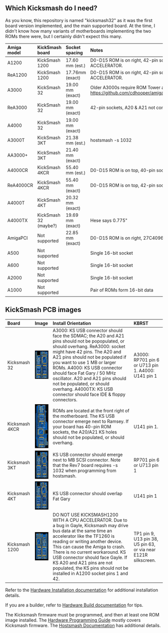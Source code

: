 ## Which Kicksmash do I need?

As you know, this repository is named "kicksmash32" as it was the first
board version implemented, and the main supported board. At the time, I
didn't know how many variants of motherboards implementing the two ROMs
there were, but I certainly didn't expect this many.

| Amiga model | KickSmash board       | Socket spacing   | Notes |
| :---------- | :-------------------- | :--------------- | :------------------------------------- |
| A1200       | KickSmash 1200        | 17.60 mm (est.)  | D0-D15 ROM is on right, 42-pin sockets. DO NOT USE WITH CPU ACCELERATOR. |
| ReA1200     | KickSmash 1200        | 17.76mm (exact)  | D0-D15 ROM is on right, 42-pin sockets. DO NOT USE WITH CPU ACCELERATOR. |
| A3000       | KickSmash 32          | 19.00 mm (exact) | Older A3000s require ROM Tower adapter https://github.com/cdhooper/amiga_rombankswitcher_a3000_romtower |
| ReA3000     | KickSmash 32          | 19.00 mm (exact) | 42-pin sockets, A20 & A21 not connected to bus |
| A4000       | KickSmash 32          | 19.00 mm (exact) | |
| A3000T      | KickSmash 3KT         | 21.38 mm (est.)  | hostsmash -s 1032 |
| AA3000+     | KickSmash 3KT         | 21.40 mm (exact) | |
| A4000CR     | KickSmash 4KCR        | 55.40 mm (est.)  | D0-D15 ROM is on top, 40-pin sockets |
| ReA4000CR   | KickSmash 4KCR        | 55.40 mm (exact) | D0-D15 ROM is on top, 42-pin sockets |
| A4000T      | KickSmash 4KT         | 20.32 mm (exact) | |
| A4000TX     | KickSmash 32 (maybe?) | 19.69 mm (exact) | Hese says 0.775" |
| AmigaPCI    | Not supported         | 22.85 mm (exact) | D0-D15 ROM is on right, 27C4096 ROM pinout |
| A500        | Not supported         |                  | Single 16-bit socket |
| A600        | Not supported         |                  | Single 16-bit socket |
| A2000       | Not supported         |                  | Single 16-bit socket |
| A1000       | Not supported         |                  | Pair of ROMs form 16-bit data |

## KickSmash PCB images

| Board          | Image  | Install Orientation | KBRST |
| :------------- | :----- | :------------------ | :---- |
| Kicksmash 32   | [<IMG SRC="../photos/2025_01_22_kicksmash_32_2d_top.jpg" HEIGHT=90>](../photos/2025_01_22_kicksmash_32_2d_top.jpg) | A3000: KS USB connector should face the SDMAC; the A20 and A21 pins should not be popopulated, or should overhang. ReA3000: socket might have 42 pins. The A20 and A21 pins should not be populated if you want to use 1 MB or larger ROMs. A4000: KS USB connector should face Fat Gary / 50 MHz oscillator. A20 and A21 pins should not be populated, or should overhang. A4000TX: KS USB connector should face IDE & floppy connectors. | A3000: RP701 pin 6 or U713 pin 1. A4000: U141 pin 1 |
| Kicksmash 4KCR | [<IMG SRC="../photos/2025_03_20_kicksmash_4kcr_2d_top.jpg" HEIGHT=140>](../photos/2025_03_20_kicksmash_4kcr_2d_top.jpg) | ROMs are located at the front right of the motherboard. The KS USB connector emerge next to Ramsey. If your board has 40-pin ROM sockets, the A20/A21 KS holes should not be populated, or should overhang. | U141 pin 1. |
| Kicksmash 3KT | [<IMG SRC="../photos/2025_03_15_kicksmash_3kt_2d_top.jpg" HEIGHT=90>](../photos/2025_03_15_kicksmash_3kt_2d_top.jpg?raw) | KS USB connector should emerge next to MB SCSI connector. Note that the Rev7 board requires -s 1032 when programming from hostsmash. | RP701 pin 6 or U713 pin 1 |
| Kicksmash 4KT | [<IMG SRC="../photos/2025_01_22_kicksmash_4kt_2d_top.jpg" HEIGHT=90>](../photos/2025_01_22_kicksmash_4kt_2d_top.jpg) | KS USB connector should overlap Fat Gary | U141 pin 1 |
| Kicksmash 1200 | [<IMG SRC="../photos/2025_03_13_kicksmash_1200_2d_top.jpg" HEIGHT=90>](../photos/2025_03_13_kicksmash_1200_2d_top.jpg) | DO NOT USE KICKSMASH1200 WITH A CPU ACCELERATOR. Due to a bug in Gayle, Kicksmash may drive bus data at the same time an accelerator like the TF1260 is reading or writing another device. This can cause the Amiga to crash. There is no current workaround. KS USB connector should face Gayle. If KS A20 and A21 pins are not populated, the KS pins should not be installed in A1200 socket pins 1 and 42. | TP1 pin 9, U13 pin 38, U5 pin 63, or via near E121R silkscreen. |

Refer to the [Hardware Installation documentation](hw_install.txt) for additional installation details.

If you are a builder, refer to [Hardware Build documentation](hw_build.txt) for tips.

The Kicksmash firmware must be programmed, and then at least one ROM image installed.
The [Hardware Programming Guide](hw_programming.txt) mostly covers Kicksmash firmware.
The [Hostsmash Documentation](sw_hostsmash.txt) has additional details.
